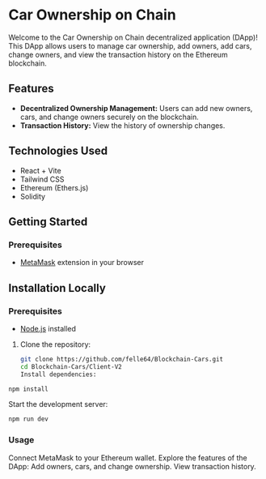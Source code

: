 # Car Ownership on Chain

Welcome to the Car Ownership on Chain decentralized application (DApp)! This DApp allows users to manage car ownership, add owners, add cars, change owners, and view the transaction history on the Ethereum blockchain.

## Features

- **Decentralized Ownership Management:** Users can add new owners, cars, and change owners securely on the blockchain.
- **Transaction History:** View the history of ownership changes.

## Technologies Used

- React + Vite
- Tailwind CSS
- Ethereum (Ethers.js)
- Solidity

## Getting Started

### Prerequisites

- [MetaMask](https://metamask.io/) extension in your browser

## Installation Locally

### Prerequisites

- [Node.js](https://nodejs.org/) installed

1. Clone the repository:

   ```bash
   git clone https://github.com/felle64/Blockchain-Cars.git
   cd Blockchain-Cars/Client-V2
   Install dependencies:
   ```

```bash
npm install
```

Start the development server:

```bash
npm run dev
```

### Usage

Connect MetaMask to your Ethereum wallet.
Explore the features of the DApp:
Add owners, cars, and change ownership.
View transaction history.
